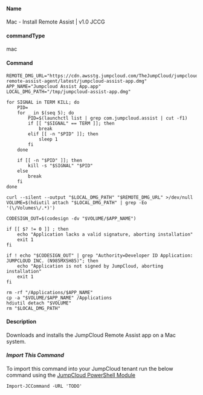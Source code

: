 #### Name

Mac - Install Remote Assist | v1.0 JCCG

#### commandType

mac

#### Command

```
REMOTE_DMG_URL="https://cdn.awsstg.jumpcloud.com/TheJumpCloud/jumpcloud-remote-assist-agent/latest/jumpcloud-assist-app.dmg"
APP_NAME="Jumpcloud Assist App.app"
LOCAL_DMG_PATH="/tmp/jumpcloud-assist-app.dmg"

for SIGNAL in TERM KILL; do
    PID=
    for _ in $(seq 5); do
        PID=$(launchctl list | grep com.jumpcloud.assist | cut -f1)
        if [[ "$SIGNAL" == TERM ]]; then
            break
        elif [[ -n "$PID" ]]; then
            sleep 1
        fi
    done

    if [[ -n "$PID" ]]; then
        kill -s "$SIGNAL" "$PID"
    else
        break
    fi
done

curl --silent --output "$LOCAL_DMG_PATH" "$REMOTE_DMG_URL" >/dev/null
VOLUME=$(hdiutil attach "$LOCAL_DMG_PATH" | grep -Eo '(\/Volumes\/.*)')

CODESIGN_OUT=$(codesign -dv "$VOLUME/$APP_NAME")

if [[ $? != 0 ]] ; then
    echo "Application lacks a valid signature, aborting installation"
    exit 1
fi

if ! echo "$CODESIGN_OUT" | grep "Authority=Developer ID Application: JUMPCLOUD INC. (N985MXSH85)"; then
    echo "Application is not signed by JumpCloud, aborting installation"
    exit 1
fi

rm -rf "/Applications/$APP_NAME"
cp -a "$VOLUME/$APP_NAME" /Applications
hdiutil detach "$VOLUME"
rm "$LOCAL_DMG_PATH"
```

#### Description

Downloads and installs the JumpCloud Remote Assist app on a Mac system.

#### *Import This Command*

To import this command into your JumpCloud tenant run the below command using the [JumpCloud PowerShell Module](https://github.com/TheJumpCloud/support/wiki/Installing-the-JumpCloud-PowerShell-Module)

```
Import-JCCommand -URL 'TODO'
```
